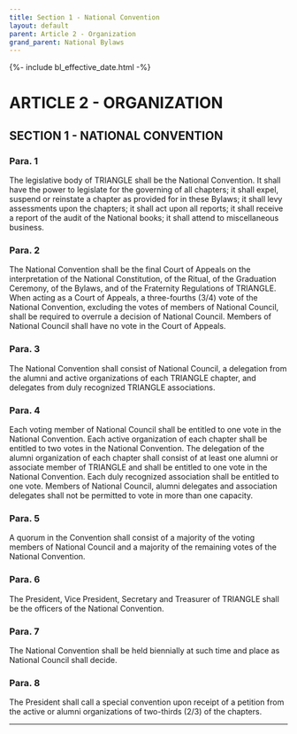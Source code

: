```yaml
---
title: Section 1 - National Convention
layout: default
parent: Article 2 - Organization
grand_parent: National Bylaws
---
```


{%- include bl_effective_date.html -%}

# ARTICLE 2 - ORGANIZATION

## SECTION 1 - NATIONAL CONVENTION

### Para. 1

The legislative body of TRIANGLE shall be the National Convention. It shall 
have the power to legislate for the governing of all chapters; it shall 
expel, suspend or reinstate a chapter as provided for in these Bylaws; it 
shall levy assessments upon the chapters; it shall act upon all reports; 
it shall receive a report of the audit of the National books; it shall 
attend to miscellaneous business.

### Para. 2

The National Convention shall be the final Court of Appeals on the 
interpretation of the National Constitution, of the Ritual, of the Graduation Ceremony, of the Bylaws, 
and of the Fraternity Regulations of TRIANGLE.  When acting as a Court of 
Appeals, a three-fourths (3/4) vote of the National Convention, excluding 
the votes of members of National Council, shall be required to overrule a 
decision of National Council.  Members of National Council shall have no 
vote in the Court of Appeals.

### Para. 3

The National Convention shall consist of National Council, a delegation 
from the alumni and active organizations of each TRIANGLE chapter, and 
delegates from duly recognized TRIANGLE associations.

### Para. 4

Each voting member of National Council shall be entitled to one vote in the National Convention. Each active organization of each chapter shall be entitled to two votes in the National Convention. The delegation of the alumni organization of each chapter shall consist of at least one alumni or associate member of TRIANGLE and shall be entitled to one vote in the National Convention. Each duly recognized association shall be entitled to one vote. Members of National Council, alumni delegates and association delegates shall not be permitted to vote in more than one capacity.

### Para. 5

A quorum in the Convention shall consist of a majority of the voting 
members of National Council and a majority of the remaining votes of the 
National Convention.

### Para. 6

The President, Vice President, Secretary and Treasurer of TRIANGLE shall 
be the officers of the National Convention.

### Para. 7

The National Convention shall be held biennially at such time and place as 
National Council shall decide.

### Para. 8

The President shall call a special convention upon receipt of a petition 
from the active or alumni organizations of two-thirds (2/3) of the chapters.


----

